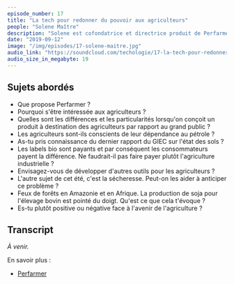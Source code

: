 ```yaml
---
episode_number: 17
title: "La tech pour redonner du pouvoir aux agriculteurs"
people: "Solene Maître"
description: "Solene est cofondatrice et directrice produit de Perfarmer, une application mobile qui permet aux agriculteurs de vendre au bon moment."
date: "2019-09-12"
image: "/img/episodes/17-solene-maitre.jpg"
audio_link: "https://soundcloud.com/techologie/17-la-tech-pour-redonner-du-pouvoir-aux-agriculteurs"
audio_size_in_megabyte: 19
---
```


## Sujets abordés

* Que propose Perfarmer ?
* Pourquoi s'être intéressée aux agriculteurs ?
* Quelles sont les différences et les particularités lorsqu'on conçoit un produit à destination des agriculteurs par rapport au grand public ?
* Les agriculteurs sont-ils conscients de leur dépendance au pétrole ?
* As-tu pris connaissance du dernier rapport du GIEC sur l'état des sols ?
* Les labels bio sont payants et par conséquent les consommateurs payent la différence. Ne faudrait-il pas faire payer plutôt l'agriculture industrielle ?
* Envisagez-vous de développer d'autres outils pour les agriculteurs ?
* L'autre sujet de cet été, c'est la sécheresse. Peut-on les aider à anticiper ce problème ?
* Feux de forêts en Amazonie et en Afrique. La production de soja pour l'élevage bovin est pointé du doigt. Qu'est ce que cela t'évoque ?
* Es-tu plutôt positive ou négative face à l'avenir de l'agriculture ?

## Transcript

_À venir._

<div class="block">
En savoir plus :

* [Perfarmer](https://www.perfarmer.com)

</div>
